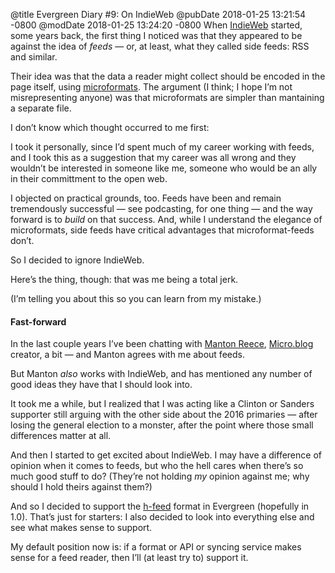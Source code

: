 @title Evergreen Diary #9: On IndieWeb
@pubDate 2018-01-25 13:21:54 -0800
@modDate 2018-01-25 13:24:20 -0800
When [IndieWeb](https://indieweb.org/) started, some years back, the first thing I noticed was that they appeared to be against the idea of _feeds_ — or, at least, what they called side feeds: RSS and similar.

Their idea was that the data a reader might collect should be encoded in the page itself, using [microformats](http://microformats.org/). The argument (I think; I hope I’m not misrepresenting anyone) was that microformats are simpler than mantaining a separate file.

I don’t know which thought occurred to me first:

I took it personally, since I’d spent much of my career working with feeds, and I took this as a suggestion that my career was all wrong and they wouldn’t be interested in someone like me, someone who would be an ally in their committment to the open web.

I objected on practical grounds, too. Feeds have been and remain tremendously successful — see podcasting, for one thing — and the way forward is to _build_ on that success. And, while I understand the elegance of microformats, side feeds have critical advantages that microformat-feeds don’t.

So I decided to ignore IndieWeb.

Here’s the thing, though: that was me being a total jerk.

(I’m telling you about this so you can learn from my mistake.)

#### Fast-forward

In the last couple years I’ve been chatting with [Manton Reece](http://www.manton.org/), [Micro.blog](https://micro.blog/) creator, a bit — and Manton agrees with me about feeds.

But Manton _also_ works with IndieWeb, and has mentioned any number of good ideas they have that I should look into.

It took me a while, but I realized that I was acting like a Clinton or Sanders supporter still arguing with the other side about the 2016 primaries — after losing the general election to a monster, after the point where those small differences matter at all.

And then I started to get excited about IndieWeb. I may have a difference of opinion when it comes to feeds, but who the hell cares when there’s so much good stuff to do? (They’re not holding *my* opinion against me; why should I hold theirs against them?)

And so I decided to support the [h-feed](http://microformats.org/wiki/h-feed) format in Evergreen (hopefully in 1.0). That’s just for starters: I also decided to look into everything else and see what makes sense to support.

My default position now is: if a format or API or syncing service makes sense for a feed reader, then I’ll (at least try to) support it.
